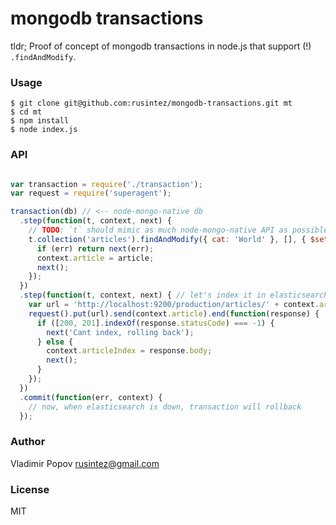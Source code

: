 # mongodb transactions

tldr; Proof of concept of mongodb transactions in node.js that support (!) `.findAndModify`.

### Usage

    $ git clone git@github.com:rusintez/mongodb-transactions.git mt
    $ cd mt
    $ npm install
    $ node index.js

### API

```javascript

var transaction = require('./transaction');
var request = require('superagent');

transaction(db) // <-- node-mongo-native db
  .step(function(t, context, next) {
    // TODO: `t` should mimic as much node-mongo-native API as possible (even dropDatabase, back it in a separated db)
    t.collection('articles').findAndModify({ cat: 'World' }, [], { $set: { title: 'Hello' } }, function(err, article) {
      if (err) return next(err);
      context.article = article;
      next();
    });
  })
  .step(function(t, context, next) { // let's index it in elasticsearch
    var url = 'http://localhost:9200/production/articles/' + context.article._id;
    request().put(url).send(context.article).end(function(response) {
      if ([200, 201].indexOf(response.statusCode) === -1) {
        next('Cant index, rolling back');
      } else {
        context.articleIndex = response.body;
        next();
      }
    });
  })
  .commit(function(err, context) {
    // now, when elasticsearch is down, transaction will rollback
  });

```

### Author

Vladimir Popov <rusintez@gmail.com>

### License

MIT
